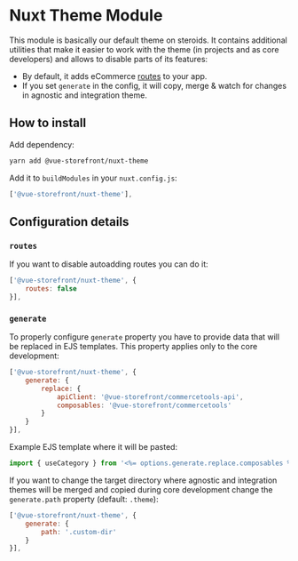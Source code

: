 # Nuxt Theme Module

This module is basically our default theme on steroids. It contains additional utilities that make it easier to work with the theme (in projects and as core developers) and allows to disable parts of its features:
- By default, it adds eCommerce [routes](https://github.com/DivanteLtd/vue-storefront/blob/next/packages/core/nuxt-theme-module/routes.js) to your app.
- If you set `generate` in the config, it will copy, merge & watch for changes in agnostic and integration theme. 

## How to install
Add dependency:
```sh
yarn add @vue-storefront/nuxt-theme
```
Add it to `buildModules` in your `nuxt.config.js`:
```js
['@vue-storefront/nuxt-theme'],
```

## Configuration details
### `routes`
If you want to disable autoadding routes you can do it:
```js
['@vue-storefront/nuxt-theme', {
    routes: false
}],
```
### `generate`
To properly configure `generate` property you have to provide data that will be replaced in EJS templates. This property applies only to the core development:
```js
['@vue-storefront/nuxt-theme', {
    generate: {
        replace: {
            apiClient: '@vue-storefront/commercetools-api',
            composables: '@vue-storefront/commercetools'
        }
    }
}],
```
Example EJS template where it will be pasted:
```js
import { useCategory } from '<%= options.generate.replace.composables %>';
```

If you want to change the target directory where agnostic and integration themes will be merged and copied during core development change the `generate.path` property (default: `.theme`):
```js
['@vue-storefront/nuxt-theme', {
    generate: {
        path: '.custom-dir'
    }
}],
```

